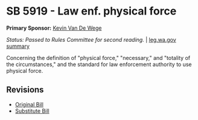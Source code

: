# SB 5919 - Law enf. physical force
**Primary Sponsor:** [Kevin Van De Wege](/person/leg/kevin.vandewege.md)

*Status: Passed to Rules Committee for second reading.* | [leg.wa.gov summary](https://app.leg.wa.gov/billsummary?BillNumber=5919&Year=2021)

Concerning the definition of "physical force," "necessary," and "totality of the circumstances," and the standard for law enforcement authority to use physical force.

## Revisions
* [Original Bill](1/)
* [Substitute Bill](S/)
